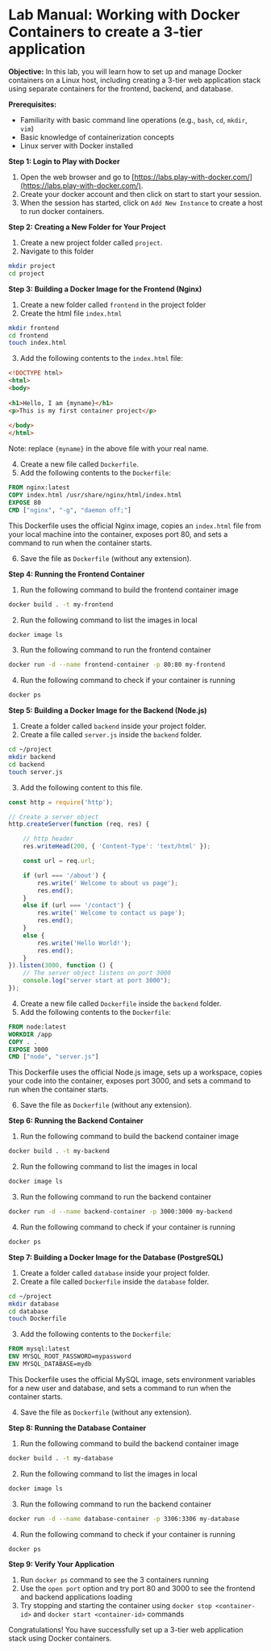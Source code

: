 # Lab Manual: Working with Docker Containers to create a 3-tier application

**Objective:** In this lab, you will learn how to set up and manage Docker containers on a Linux host, including creating a 3-tier web application stack using separate containers for the frontend, backend, and database.

**Prerequisites:**

- Familiarity with basic command line operations (e.g., `bash`, `cd`, `mkdir`, `vim`)
- Basic knowledge of containerization concepts
- Linux server with Docker installed

**Step 1: Login to Play with Docker**

1. Open the web browser and go to [https://labs.play-with-docker.com/](https://labs.play-with-docker.com/).
2. Create your docker account and then click on start to start your session.
3. When the session has started, click on `Add New Instance` to create a host to run docker containers.

**Step 2: Creating a New Folder for Your Project**

1. Create a new project folder called `project`.
2. Navigate to this folder
```bash
mkdir project
cd project
```

**Step 3: Building a Docker Image for the Frontend (Nginx)**

1. Create a new folder called `frontend` in the project folder
2. Create the html file `index.html`
```bash
mkdir frontend
cd frontend
touch index.html
```

3. Add the following contents to the `index.html` file:
```html
<!DOCTYPE html>  
<html>  
<body>  
  
<h1>Hello, I am {myname}</h1>  
<p>This is my first container project</p>  
  
</body>  
</html>
```
Note: replace `{myname}` in the above file with your real name.

4. Create a new file called `Dockerfile`.
5. Add the following contents to the `Dockerfile`:
```dockerfile
FROM nginx:latest
COPY index.html /usr/share/nginx/html/index.html
EXPOSE 80
CMD ["nginx", "-g", "daemon off;"]
```

This Dockerfile uses the official Nginx image, copies an `index.html` file from your local machine into the container, exposes port 80, and sets a command to run when the container starts.

6. Save the file as `Dockerfile` (without any extension).

**Step 4: Running the Frontend Container**

1. Run the following command to build the frontend container image
```bash
docker build . -t my-frontend
```

2. Run the following command to list the images in local
```bash
docker image ls
```

3. Run the following command to run the frontend container
```bash
docker run -d --name frontend-container -p 80:80 my-frontend
```

4. Run the following command to check if your container is running
```bash
docker ps
```

**Step 5: Building a Docker Image for the Backend (Node.js)**

1. Create a folder called `backend` inside your project folder.
2. Create a file called `server.js` inside the `backend` folder.
```bash
cd ~/project
mkdir backend
cd backend
touch server.js
```
3. Add the following content to this file.
```Javascript
const http = require('http');

// Create a server object
http.createServer(function (req, res) {

	// http header
	res.writeHead(200, { 'Content-Type': 'text/html' });

	const url = req.url;

	if (url === '/about') {
		res.write(' Welcome to about us page');
		res.end();
	}
	else if (url === '/contact') {
		res.write(' Welcome to contact us page');
		res.end();
	}
	else {
		res.write('Hello World!');
		res.end();
	}
}).listen(3000, function () {
	// The server object listens on port 3000
	console.log("server start at port 3000");
});
```
4. Create a new file called `Dockerfile` inside the `backend` folder.
5. Add the following contents to the `Dockerfile`:

```dockerfile
FROM node:latest
WORKDIR /app
COPY . .
EXPOSE 3000
CMD ["node", "server.js"]
```

This Dockerfile uses the official Node.js image, sets up a workspace, copies your code into the container, exposes port 3000, and sets a command to run when the container starts.

6. Save the file as `Dockerfile` (without any extension).

**Step 6: Running the Backend Container**

1. Run the following command to build the backend container image
```bash
docker build . -t my-backend
```

2. Run the following command to list the images in local
```bash
docker image ls
```

3. Run the following command to run the backend container
```bash
docker run -d --name backend-container -p 3000:3000 my-backend
```

4. Run the following command to check if your container is running
```bash
docker ps
```

**Step 7: Building a Docker Image for the Database (PostgreSQL)**

1. Create a folder called `database` inside your project folder.
2. Create a file called `Dockerfile` inside the `database` folder.
```bash
cd ~/project
mkdir database
cd database
touch Dockerfile
```

3. Add the following contents to the `Dockerfile`:
```dockerfile
FROM mysql:latest
ENV MYSQL_ROOT_PASSWORD=mypassword
ENV MYSQL_DATABASE=mydb
```

This Dockerfile uses the official MySQL image, sets environment variables for a new user and database, and sets a command to run when the container starts.

4. Save the file as `Dockerfile` (without any extension).

**Step 8: Running the Database Container**

1. Run the following command to build the backend container image
```bash
docker build . -t my-database
```

2. Run the following command to list the images in local
```bash
docker image ls
```

3. Run the following command to run the backend container
```bash
docker run -d --name database-container -p 3306:3306 my-database
```

4. Run the following command to check if your container is running
```bash
docker ps
```

**Step 9: Verify Your Application**

1. Run `docker ps` command to see the 3 containers running
2. Use the `open port` option and try port 80 and 3000 to see the frontend and backend applications loading
3. Try stopping and starting the container using `docker stop <container-id>` and `docker start <container-id>` commands

Congratulations! You have successfully set up a 3-tier web application stack using Docker containers.
